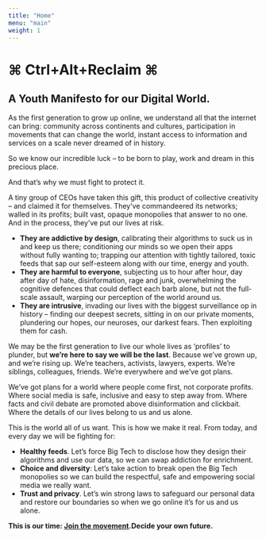```yaml
---
title: "Home"
menu: "main"
weight: 1
---
```


# ⌘ Ctrl+Alt+Reclaim ⌘
## A Youth Manifesto for our Digital World.

As the first generation to grow up online, we understand all that the internet can bring: community across continents and cultures, participation in movements that can change the world, instant access to information and services on a scale never dreamed of in history.

So we know our incredible luck – to be born to play, work and dream in this precious place. 

And that’s why we must fight to protect it.

A tiny group of CEOs have taken this gift, this product of collective creativity – and claimed it for themselves. They’ve commandeered its networks; walled in its profits; built vast, opaque monopolies that answer to no one. And in the process, they’ve put our lives at risk. 

- **They are addictive by design**, calibrating their algorithms to suck us in and keep us there; conditioning our minds so we open their apps without fully wanting to; trapping our attention with tightly tailored, toxic feeds that sap our self-esteem along with our time, energy and youth.
- **They are harmful to everyone**, subjecting us to hour after hour, day after day of hate, disinformation, rage and junk, overwhelming the cognitive defences that could deflect each barb alone, but not the full-scale assault, warping our perception of the world around us.
- **They are intrusive**, invading our lives with the biggest surveillance op in history – finding our deepest secrets, sitting in on our private moments, plundering our hopes, our neuroses, our darkest fears. Then exploiting them for cash.

We may be the first generation to live our whole lives as ‘profiles’ to plunder, but **we’re here to say we will be the last**. Because we’ve grown up, and we’re rising up. We’re teachers, activists, lawyers, experts. We’re siblings, colleagues, friends. We’re everywhere and we’ve got plans. 

We’ve got plans for a world where people come first, not corporate profits. Where social media is safe, inclusive and easy to step away from. Where facts and civil debate are promoted above disinformation and clickbait. Where the details of our lives belong to us and us alone.

This is the world all of us want. This is how we make it real. From today, and every day we will be fighting for:

- **Healthy feeds**. Let’s force Big Tech to disclose how they design their algorithms and use our data, so we can swap addiction for enrichment.
- **Choice and diversity**: Let’s take action to break open the Big Tech monopolies so we can build the respectful, safe and empowering social media we really want.
- **Trust and privacy**. Let’s win strong laws to safeguard our personal data and restore our boundaries so when we go online it’s for us and us alone. 

**This is our time: [Join the movement](https://cryptpad.fr/form/#/2/form/view/YFfJSjooyYEtp6cdcjpcYWddXet+r29hdTgROpBgeq4/).Decide your own future.**
